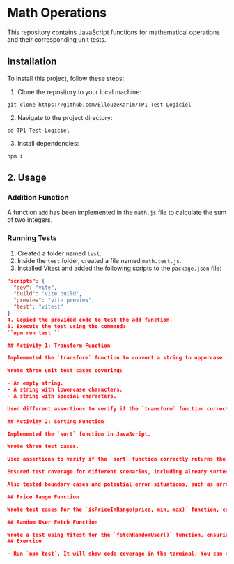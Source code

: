 # Math Operations

This repository contains JavaScript functions for mathematical operations and their corresponding unit tests.

## Installation

To install this project, follow these steps:

1. Clone the repository to your local machine:

```git clone https://github.com/EllouzeKarim/TP1-Test-Logiciel```

2. Navigate to the project directory:


```cd TP1-Test-Logiciel```


3. Install dependencies:

```npm i```


## 2. Usage

### Addition Function

A function `add` has been implemented in the `math.js` file to calculate the sum of two integers.

### Running Tests

1. Created a folder named `test`.
2. Inside the `test` folder, created a file named `math.test.js`.
3. Installed Vitest and added the following scripts to the `package.json` file:
```json
"scripts": {
  "dev": "vite",
  "build": "vite build",
  "preview": "vite preview",
  "test": "vitest"
} ```
4. Copied the provided code to test the add function.
5. Execute the test using the command:
``npm run test ``

## Activity 1: Transform Function

Implemented the `transform` function to convert a string to uppercase.

Wrote three unit test cases covering:

- An empty string.
- A string with lowercase characters.
- A string with special characters.

Used different assertions to verify if the `transform` function correctly returns the transformed string, ensuring coverage of various scenarios.

## Activity 2: Sorting Function

Implemented the `sort` function in JavaScript.

Wrote three test cases.

Used assertions to verify if the `sort` function correctly returns the sorted array.

Ensured test coverage for different scenarios, including already sorted arrays, reversed arrays, etc.

Also tested boundary cases and potential error situations, such as arrays with non-numeric elements.

## Price Range Function

Wrote test cases for the `isPriceInRange(price, min, max)` function, covering range limits and cases where the price is outside the range.

## Random User Fetch Function

Wrote a test using Vitest for the `fetchRandomUser()` function, ensuring asynchronous waiting for the resolution of the promise returned by the function and verifying that the returned data is a JSON object containing information about the user.
## Exercice

- Run `npm test`. It will show code coverage in the terminal. You can change a test or source code to see HMR in action.

